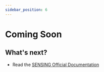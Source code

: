 ```yaml
---
sidebar_position: 6
---
```


# Coming Soon

<!-- We are pleased to announce that our new USB Camera is currently in final development stages and will be available soon. 


Product highlights and specifications will be published here upon official release. Our team is working diligently to ensure this product meets the highest standards of performance and reliability.

Please check back regularly for updates or contact our sales department for more information about release dates and pre-order options. -->


## What's next?

- Read the [SENSING Official Documentation](https://sensing-world.com/en/)
